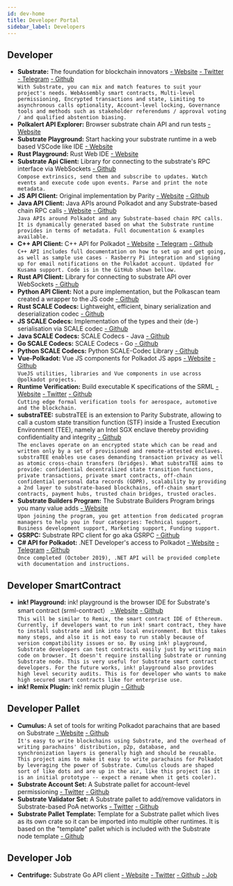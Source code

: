```yaml
---
id: dev-home
title: Developer Portal
sidebar_label: Developers
---
```

## Developer
- **Substrate:** The foundation for blockchain innovators [- Website](https://www.parity.io/substrate/) [- Twitter](https://twitter.com/ParityTech) [- Telegram](https://t.me/parity_technologies) [- Github](https://github.com/paritytech/substrate)  
```With Substrate, you can mix and match features to suit your project's needs. WebAssembly smart contracts, Multi-level permissioning, Encrypted transactions and state, Limiting to asynchronous calls optionality, Account-level locking, Governance tools and methods such as stakeholder referendums / approval voting / and qualified abstention biasing.```
- **Polkalert API Explorer:** Browser substrate chain API and run tests [- Website](https://apiexplorer.polkalert.com/)
- **Substrate Playground:** Start hacking your substrate runtime in a web based VSCode like IDE [- Website](https://playground.substrate.dev/)
- **Rust Playground:** Rust Web IDE [- Website](https://play.rust-lang.org/)
- **Substrate Api Client:** Library for connecting to the substrate's RPC interface via WebSockets [- Github](https://github.com/scs/substrate-api-client)  
```Compose extrinsics, send them and subscribe to updates. Watch events and execute code upon events. Parse and print the note metadata.```
- **JS API Client:** Original implementation by Parity [- Website](https://polkadot.js.org/api/) [- Github](https://github.com/polkadot-js/api)
- **Java API Client:** Java APIs around Polkadot and any Substrate-based chain RPC calls [- Website](https://polkadot-java.github.io/) [- Github](https://github.com/polkadot-java/api)  
```Java APIs around Polkadot and any Substrate-based chain RPC calls. It is dynamically generated based on what the Substrate runtime provides in terms of metadata. Full documentation & examples available.```
- **C++ API Client:** C++ API for Polkadot [- Website](https://usetech.com/blockchain.html) [- Telegram](https://t.me/USETECHBlockchain) [- Github](https://github.com/usetech-llc/polkadot_api_cpp/)  
```C++ API includes full documentation on how to set up and get going, as well as sample use cases - Rasberry Pi integration and signing up for email notifications on the Polkadot account. Updated for Kusama support. Code is in the GitHub shown bellow.```
- **Rust API Client:** Library for connecting to substrate API over WebSockets [- Github](https://github.com/scs/substrate-api-client)
- **Python API Client:** Not a pure implementation, but the Polkascan team created a wrapper to the JS code [- Github](https://github.com/polkascan/polkascan-pre-harvester)
- **Rust SCALE Codecs:** Lightweight, efficient, binary serialization and deserialization codec [- Github](https://github.com/paritytech/parity-scale-codec)
-  **JS SCALE Codecs:** Implementation of the types and their (de-) serialisation via SCALE codec [- Github](https://github.com/polkadot-js/api/tree/master/packages/types)
- **Java SCALE Codecs:** SCALE Codecs - Java [- Github](https://github.com/polkadot-java/api/tree/master/packages/src/main/java/org/polkadot/types)
- **Go SCALE Codecs:** SCALE Codecs - Go [- Github](https://github.com/Joystream/parity-codec-go)
- **Python SCALE Codecs:** Python SCALE-Codec Library [- Github](https://github.com/polkascan/py-scale-codec)
- **Vue-Polkadot:** Vue JS components for Polkadot JS apps [- Website](https://vue-polkadot.js.org/) [- Github](https://github.com/vue-polkadot)  
```VueJS utilities, libraries and Vue components in use across @polkadot projects.```
- **Runtime Verification:** Build executable K specifications of the SRML [- Website](https://runtimeverification.com/) [- Twitter](https://twitter.com/rv_inc) [- Github](https://github.com/runtimeverification/polkadot-verification)  
```Cutting edge formal verification tools for aerospace, automotive and the blockchain.```
- **substraTEE:** substraTEE is an extension to Parity Substrate, allowing to call a custom state transition function (STF) inside a Trusted Execution Environment (TEE), namely an Intel SGX enclave thereby providing confidentiality and integrity [- Github](https://github.com/scs/substraTEE)  
```The enclaves operate on an encrypted state which can be read and written only by a set of provisioned and remote-attested enclaves. substraTEE enables use cases demanding transaction privacy as well as atomic cross-chain transfers (bridges). What substraTEE aims to provide: confidential decentralized state transition functions, private transactions, private smart contracts, off-chain confidential personal data records (GDPR), scalability by providing a 2nd layer to substrate-based blockchains, off-chain smart contracts, payment hubs, trusted chain bridges, trusted oracles.```
- **Substrate Builders Program:** The Substrate Builders Program brings you many value adds [- Website](https://builders.parity.io/)  
```Upon joining the program, you get attention from dedicated program managers to help you in four categories: Technical support, Business development support, Marketing support, Funding support.```
- **GSRPC:** Substrate RPC client for go aka GSRPC [- Github](https://github.com/centrifuge/go-substrate-rpc-client/)
- **C# API for Polkadot:** .NET Developer's access to Polkadot [- Website](https://usetech.com/blockchain.html) [- Telegram](https://t.me/USETECHBlockchain) [- Github](https://github.com/usetech-llc/polkadot_api_dotnet)  
```Once completed (October 2019), .NET API will be provided complete with documentation and instructions.```

## Developer SmartContract
- **ink! Playground:** ink! playground is the browser IDE for Substrate's smart contract (srml-contract） [- Website](https://ink-playground.com/) [- Github](https://github.com/staketechnologies/ink-playground)  
```This will be similar to Remix, the smart contract IDE of Ethereum. Currently, if developers want to run ink! smart contract, they have to install substrate and ink into local environment. But this takes many steps, and also it is not easy to run stably because of version compatibility issues or so. By using ink! playground, Substrate developers can test contracts easily just by writing main code on browser. It doesn't require installing Substrate or running Substrate node. This is very useful for Substrate smart contract developers. For the future works, ink! playground also provides high level security audits. This is for developer who wants to make high secured smart contracts like for enterprise use.```
- **ink! Remix Plugin:** ink! remix plugin [- Github](https://github.com/blockchain-it-hr/ink-remix-plugin)

## Developer Pallet
- **Cumulus:** A set of tools for writing Polkadot parachains that are based on Substrate [- Website](https://wiki.polkadot.network/docs/en/build-cumulus) [- Github](https://github.com/paritytech/cumulus)  
```It's easy to write blockchains using Substrate, and the overhead of writing parachains' distribution, p2p, database, and synchronization layers is generally high and should be reusable. This project aims to make it easy to write parachains for Polkadot by leveraging the power of Substrate. Cumulus clouds are shaped sort of like dots and are up in the air, like this project (as it is an initial prototype -- expect a rename when it gets cooler).```
- **Substrate Account Set:** A Substrate pallet for account-level permissioning [- Twitter](https://twitter.com/gautamdhameja) [- Github](https://github.com/gautamdhameja/substrate-account-set/)
- **Substrate Validator Set:** A Substrate pallet to add/remove validators in Substrate-based PoA networks [- Twitter](https://twitter.com/gautamdhameja) [- Github](https://github.com/gautamdhameja/substrate-validator-set/)
- **Substrate Pallet Template:** Template for a Substrate pallet which lives as its own crate so it can be imported into multiple other runtimes. It is based on the "template" pallet which is included with the Substrate node template [- Github](https://github.com/substrate-developer-hub/substrate-pallet-template)

## Developer Job
- **Centrifuge:** Substrate Go API client [- Website](https://centrifuge.io/) [- Twitter](https://twitter.com/centrifuge) [- Github](https://github.com/centrifuge/) [- Job](https://centrifuge.breezy.hr/)
